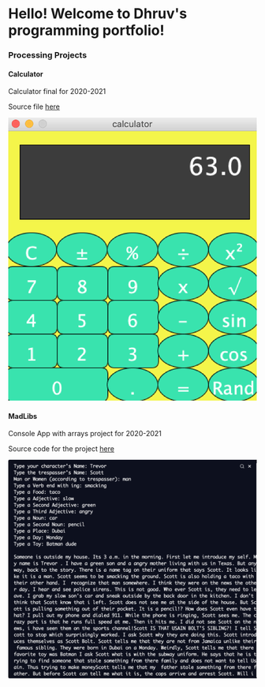# Hello! Welcome to Dhruv's programming portfolio!

### Processing Projects

#### Calculator
Calculator final for 2020-2021

Source file [here](https://github.com/Dhruv-Reddy/programmingPortfolio/tree/gh-pages/src/calculator)

![](https://github.com/Dhruv-Reddy/programmingPortfolio/blob/gh-pages/images/Calculator.png?raw=true)

#### MadLibs
Console App with arrays project for 2020-2021

Source code for the project [here](https://github.com/Dhruv-Reddy/programmingPortfolio/blob/gh-pages/src/MadLibs)

![](https://github.com/Dhruv-Reddy/programmingPortfolio/blob/gh-pages/images/Screen%20Shot%202021-04-21%20at%208.05.06%20AM.png?raw=true)


